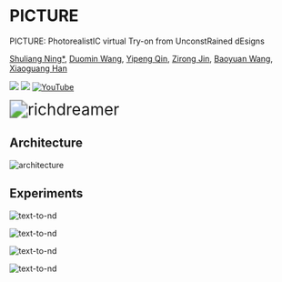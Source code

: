 # PICTURE
PICTURE: PhotorealistIC virtual Try-on from UnconstRained dEsigns

[Shuliang Ning*](https://ningshuliang.github.io/),
[Duomin Wang](https://guanyingc.github.io/),
[Yipeng Qin](https://profiles.cardiff.ac.uk/staff/qiny16),
[Zirong Jin](https://scholar.google.com/citations?user=6-ARg6AAAAAJ&hl=en),
[Baoyuan Wang](https://sites.google.com/site/zjuwby/),
[Xiaoguang Han](https://gaplab.cuhk.edu.cn/)

<a href='https://ningshuliang.github.io/2023/Arxiv/index.html'><img src='https://img.shields.io/badge/Project-Page-Green'></a> <a href='https://arxiv.org/abs/2312.04534'><img src='https://img.shields.io/badge/Paper-Arxiv-red'></a> [![YouTube](https://badges.aleen42.com/src/youtube.svg)](https://www.youtube.com/watch?v=nEqVbkl2yY0)

<img src=".\figs\teaser_GAP.jpg" alt="richdreamer" style="zoom:200%;" />

<!-- ## TODO :triangular_flag_on_post:
- [ ] Provide the generation trial on [ModelScope's 3D Object Generation](https://modelscope.cn/studios/Damo_XR_Lab/3D_AIGC/summary)

- [ ] Text to ND Diffusion Model

- [ ] Multiview-ND and Multiview-Albedo Diffusion Models

- [ ] Release code (The code will be public around the end of Dec.2023.) -->

  

## Architecture
![architecture](doc/architecture.jpg)

## Experiments

![text-to-nd](doc/2type1.jpg)

![text-to-nd](doc/2type2.jpg)

![text-to-nd](doc/2type3.jpg)

![text-to-nd](doc/jumpsuit_dress.jpg)


<!-- ## Citation	

```
@article{qiu2023richdreamer,
    title={RichDreamer: A Generalizable Normal-Depth Diffusion Model for Detail Richness in Text-to-3D}, 
    author={Lingteng Qiu and Guanying Chen and Xiaodong Gu and Qi zuo and Mutian Xu and Yushuang Wu and Weihao Yuan and Zilong Dong and Liefeng Bo and Xiaoguang Han},
    year={2023},
    journal = {arXiv preprint arXiv:2311.16918}
}
``` -->

